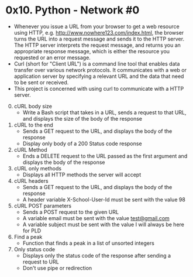 # 0x10. Python - Network #0
- Whenever you issue a URL from your browser to get a web resource using HTTP, e.g. http://www.nowhere123.com/index.html, the browser turns the URL into a request message and sends it to the HTTP server. The HTTP server interprets the request message, and returns you an appropriate response message, which is either the resource you requested or an error message.
- Curl (short for "Client URL") is a command line tool that enables data transfer over various network protocols. It communicates with a web or application server by specifying a relevant URL and the data that need to be sent or received.
- This project is concerned with using curl to communicate with a HTTP server.

0. cURL body size
	* Write a Bash script that takes in a URL, sends a request to that URL, and displays the size of the body of the response
1. cURL to the end
	* Sends a GET request to the URL, and displays the body of the response
    * Display only body of a 200 Status code response
2. cURL Method
	* Ends a DELETE request to the URL passed as the first argument and displays the body of the response
3. cURL only methods
	* Displays all HTTP methods the server will accept
4. cURL headers
	* Sends a GET request to the URL, and displays the body of the response
	* A header variable X-School-User-Id must be sent with the value 98
5. cURL POST parameters
	* Sends a POST request to the given URL
	* A variable email must be sent with the value test@gmail.com
	* A variable subject must be sent with the value I will always be here for PLD
6. Find a peak
	* Function that finds a peak in a list of unsorted integers
7. Only status code
	* Displays only the status code of the response after sending a request to URL
	* Don't use pipe or redirection

